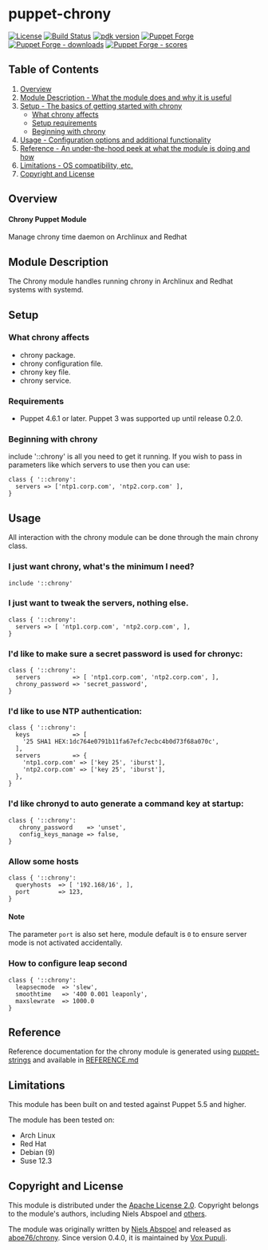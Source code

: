 # puppet-chrony

[![License](https://img.shields.io/github/license/voxpupuli/puppet-chrony.svg)](https://github.com/voxpupuli/puppet-chrony/blob/master/LICENSE)
[![Build Status](https://secure.travis-ci.org/voxpupuli/puppet-chrony.png?branch=master)](http://travis-ci.org/voxpupuli/puppet-chrony)
[![pdk version](https://img.shields.io/puppetforge/pdk-version/puppet/chrony.svg?style=flat)](https://forge.puppetlabs.com/puppet/chrony)
[![Puppet Forge](https://img.shields.io/puppetforge/v/puppet/chrony.svg?style=flat)](https://forge.puppetlabs.com/puppet/chrony)
[![Puppet Forge - downloads](https://img.shields.io/puppetforge/dt/puppet/chrony.svg?style=flat)](https://forge.puppetlabs.com/puppet/chrony)
[![Puppet Forge - scores](https://img.shields.io/puppetforge/f/puppet/chrony.svg?style=flat)](https://forge.puppetlabs.com/puppet/chrony)

## Table of Contents

1. [Overview](#overview)
2. [Module Description - What the module does and why it is useful](#module-description)
3. [Setup - The basics of getting started with chrony](#setup)
    * [What chrony affects](#what-chrony-affects)
    * [Setup requirements](#setup-requirements)
    * [Beginning with chrony](#beginning-with-chrony)
4. [Usage - Configuration options and additional functionality](#usage)
5. [Reference - An under-the-hood peek at what the module is doing and how](#reference)
5. [Limitations - OS compatibility, etc.](#limitations)
6. [Copyright and License](#copyright-and-license)

## Overview

#### Chrony Puppet Module

Manage chrony time daemon on Archlinux and Redhat


## Module Description

The Chrony module handles running chrony in Archlinux and Redhat systems
with systemd.

## Setup

### What chrony affects

 * chrony package.
 * chrony configuration file.
 * chrony key file.
 * chrony service.

### Requirements

  * Puppet 4.6.1 or later.  Puppet 3 was supported up until release 0.2.0.

### Beginning with chrony

include '::chrony' is all you need to get it running. If you
wish to pass in parameters like which servers to use
then you can use:

```puppet
class { '::chrony':
  servers => ['ntp1.corp.com', 'ntp2.corp.com' ],
}
```

## Usage

All interaction with the chrony module can be done through
the main chrony class.

### I just want chrony, what's the minimum I need?

```puppet
include '::chrony'
```

### I just want to tweak the servers, nothing else.

```puppet
class { '::chrony':
  servers => [ 'ntp1.corp.com', 'ntp2.corp.com', ],
}
```

### I'd like to make sure a secret password is used for chronyc:
```puppet
class { '::chrony':
  servers         => [ 'ntp1.corp.com', 'ntp2.corp.com', ],
  chrony_password => 'secret_password',
}
```

### I'd like to use NTP authentication:
```puppet
class { '::chrony':
  keys            => [
    '25 SHA1 HEX:1dc764e0791b11fa67efc7ecbc4b0d73f68a070c',
  ],
  servers         => {
    'ntp1.corp.com' => ['key 25', 'iburst'],
    'ntp2.corp.com' => ['key 25', 'iburst'],
  },
}
```

### I'd like chronyd to auto generate a command key at startup:
```puppet
class { '::chrony':
   chrony_password    => 'unset',
   config_keys_manage => false,
}
```

### Allow some hosts
```puppet
class { '::chrony':
  queryhosts  => [ '192.168/16', ],
  port        => 123,
}
```
#### Note
The parameter `port` is also set here,
module default is `0` to ensure server mode is not activated accidentally.

### How to configure leap second
```puppet
class { '::chrony':
  leapsecmode  => 'slew',
  smoothtime   => '400 0.001 leaponly',
  maxslewrate  => 1000.0
}
```

## Reference

Reference documentation for the chrony module is generated using
[puppet-strings](https://puppet.com/docs/puppet/latest/puppet_strings.html) and
available in [REFERENCE.md](REFERENCE.md)

## Limitations

This module has been built on and tested against Puppet 5.5 and higher.

The module has been tested on:
 * Arch Linux
 * Red Hat
 * Debian (9)
 * Suse 12.3

## Copyright and License

This module is distributed under the [Apache License 2.0](LICENSE). Copyright belongs to the module's authors, including Niels Abspoel and [others](https://github.com/voxpupuli/puppet-chrony/graphs/contributors).

The module was originally written by [Niels Abspoel](https://github.com/aboe76) and released as [aboe76/chrony](https://forge.puppet.com/aboe/chrony).
Since version 0.4.0, it is maintained by [Vox Pupuli](https://voxpupuli.org/).
